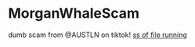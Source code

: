 # MorganWhaleScam
dumb scam from @AUSTLN on tiktok!
[ss of file running](https://user-images.githubusercontent.com/61808505/201965386-07c8e249-41e1-4d07-8005-f1c226afa116.jpg)
